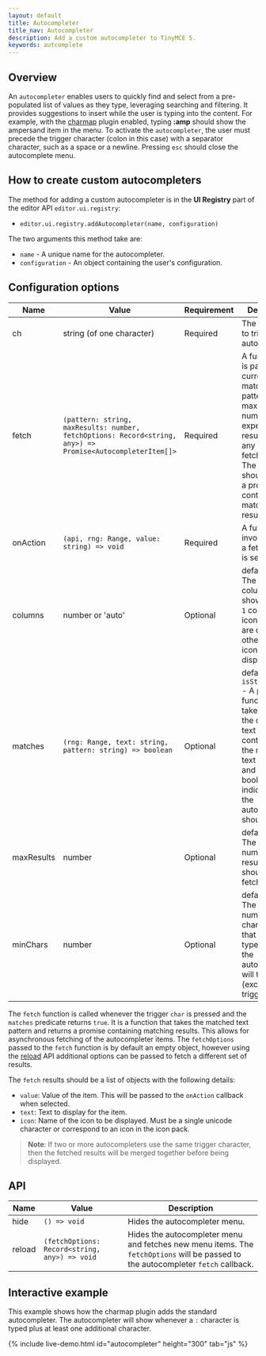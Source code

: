 ```yaml
---
layout: default
title: Autocompleter
title_nav: Autocompleter
description: Add a custom autocompleter to TinyMCE 5.
keywords: autcomplete
---
```


## Overview

An `autocompleter` enables users to quickly find and select from a pre-populated list of values as they type, leveraging searching and filtering. It provides suggestions to insert while the user is typing into the content. For example, with the [charmap]({{site.baseurl}}/plugins/opensource/charmap/) plugin enabled, typing **:amp** should show the ampersand item in the menu. To activate the `autocompleter`, the user must precede the trigger character (colon in this case) with a separator character, such as a space or a newline. Pressing `esc` should close the autocomplete menu.

## How to create custom autocompleters

The method for adding a custom autocompleter is in the **UI Registry** part of the editor API `editor.ui.registry`:

* `editor.ui.registry.addAutocompleter(name, configuration)`

The two arguments this method take are:

* `name` - A unique name for the autocompleter.
* `configuration` - An object containing the user's configuration.

## Configuration options

| Name | Value | Requirement | Description |
| ---- | ----- | ----------- | ----------- |
| ch | string (of one character) | Required | The character to trigger the autocompleter. |
| fetch | `(pattern: string, maxResults: number, fetchOptions: Record<string, any>) => Promise<AutocompleterItem[]>` | Required | A function that is passed the current matched text pattern, the maximum number of expected results and any additional fetch options. The function should return a promise containing matching results. |
| onAction | `(api, rng: Range, value: string) => void` | Required | A function invoked when a fetched item is selected. |
| columns | number or 'auto' | Optional | default: auto - The number of columns to show. If set to `1` column, then icons and text are displayed, otherwise only icons are displayed. |
| matches | `(rng: Range, text: string, pattern: string) => boolean` | Optional | default: `isStartOfWord` - A predicate function that takes a range, the current text node content and the matched text content and returns a boolean indicating if the autocompleter should trigger. |
| maxResults | number | Optional | default: 10 - The maximum number of results that should be fetched. |
| minChars | number | Optional | default: 1 - The minimum number of characters that must be typed before the autocompleter will trigger (excluding the trigger char). |

The `fetch` function is called whenever the trigger `char` is pressed and the `matches` predicate returns `true`. It is a function that takes the matched text pattern and returns a promise containing matching results. This allows for asynchronous fetching of the autocompleter items. The `fetchOptions` passed to the `fetch` function is by default an empty object, however using the [reload](#api) API additional options can be passed to fetch a different set of results.

The `fetch` results should be a list of objects with the following details:
* `value`: Value of the item. This will be passed to the `onAction` callback when selected.
* `text`: Text to display for the item.
* `icon`: Name of the icon to be displayed. Must be a single unicode character or correspond to an icon in the icon pack.

> **Note**: If two or more autocompleters use the same trigger character, then the fetched results will be merged together before being displayed.

## API

| Name | Value | Description |
| ---- | ----- | ----------- |
| hide | `() => void` | Hides the autocompleter menu. |
| reload | `(fetchOptions: Record<string, any>) => void` | Hides the autocompleter menu and fetches new menu items. The  `fetchOptions` will be passed to the autocompleter `fetch` callback. |

## Interactive example

This example shows how the charmap plugin adds the standard autocompleter. The autocompleter will show whenever a `:` character is typed plus at least one additional character.

{% include live-demo.html id="autocompleter" height="300" tab="js" %}
